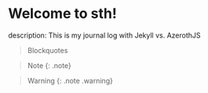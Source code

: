 # Welcome to sth!

description: This is my journal log with Jekyll vs. AzerothJS

>Blockquotes

>Note 
{: .note}

>Warning 
{: .note .warning}

